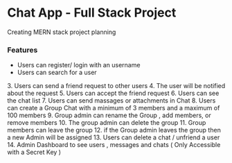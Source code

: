 <h1>Chat App - Full Stack Project</h1>
Creating MERN stack project planning 
<h3>Features </h3>
<ul>
<li>
 Users can register/ login  with an username
</li>
<li> Users  can search for a user 
</li>
</ul>
3. Users can send a friend request to other users
4. The user will be notified about the request 
5. Users can accept the friend request 
6. Users can see the chat list 
7. Users can send massages or attachments in Chat 
8. Users can create a Group Chat with a minimum of 3 members and a maximum of 100 members 
9. Group admin can rename the Group , add members, or remove members
10. The group admin can delete the group 
11. Group members can leave the group 
12. if the Group admin leaves the group then a new Admin will be assigned
13. Users can delete a chat / unfriend a user 
14. Admin Dashboard to see users , messages and chats ( Only Accessible with a Secret Key )